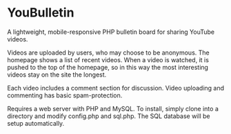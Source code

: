# YouBulletin
A lightweight, mobile-responsive PHP bulletin board for sharing YouTube videos.

Videos are uploaded by users, who may choose to be anonymous. The homepage shows a list of recent videos. When a video is watched, it is pushed to the top of the homepage, so in this way the most interesting videos stay on the site the longest.

Each video includes a comment section for discussion. Video uploading and commenting has basic spam-protection.

Requires a web server with PHP and MySQL. To install, simply clone into a directory and modify config.php and sql.php. The SQL database will be setup automatically.
